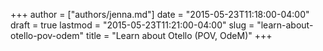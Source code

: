 +++
author = ["authors/jenna.md"]
date = "2015-05-23T11:18:00-04:00"
draft = true
lastmod = "2015-05-23T11:21:00-04:00"
slug = "learn-about-otello-pov-odem"
title = "Learn about Otello (POV, OdeM)"
+++


